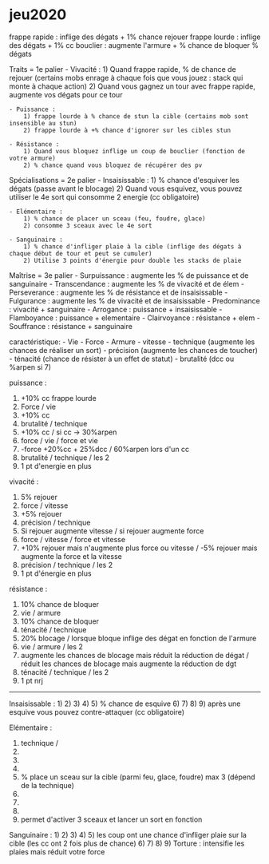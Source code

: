 # jeu2020

frappe rapide : inflige des dégats + 1% chance rejouer
frappe lourde : inflige des dégats + 1% cc
bouclier : augmente l'armure + % chance de bloquer % dégats

Traits = 1e palier
	- Vivacité :
		1) Quand frappe rapide, % de chance de rejouer (certains mobs enrage à chaque fois que vous jouez : stack qui monte à chaque action)
		2) Quand vous gagnez un tour avec frappe rapide, augmente vos dégats pour ce tour

	- Puissance :
		1) frappe lourde à % chance de stun la cible (certains mob sont insensible au stun)
		2) frappe lourde à +% chance d'ignorer sur les cibles stun

	- Résistance :
		1) Quand vous bloquez inflige un coup de bouclier (fonction de votre armure)
		2) % chance quand vous bloquez de récupérer des pv

Spécialisations = 2e palier
	- Insaisissable :
		1) % chance d'esquiver les dégats (passe avant le blocage)
		2) Quand vous esquivez, vous pouvez utiliser le 4e sort qui consomme 2 energie (cc obligatoire)

	- Elémentaire :
		1) % chance de placer un sceau (feu, foudre, glace)
		2) consomme 3 sceaux avec le 4e sort

	- Sanguinaire :
		1) % chance d'infliger plaie à la cible (inflige des dégats à chaque début de tour et peut se cumuler)
		2) Utilise 3 points d'énergie pour double les stacks de plaie

Maîtrise = 3e palier
	- Surpuissance : augmente les % de puissance et de sanguinaire
	- Transcendance : augmente les % de vivacité et de élem
	- Perseverance : augmente les % de résistance et de insaisissable
	- Fulgurance : augmente les % de vivacité et de insaisissable
	- Predominance : vivacité + sanguinaire
	- Arrogance : puissance + insaisissable
	- Flamboyance : puissance + elementaire
	- Clairvoyance : résistance + elem
	- Souffrance : résistance + sanguinaire


caractéristique:
	- Vie
	- Force
	- Armure
	- vitesse
	- technique (augmente les chances de réaliser un sort)
	- précision (augmente les chances de toucher)
	- ténacité (chance de résister à un effet de statut)
	- brutalité (dcc ou %arpen si 7)


puissance :
1) +10% cc frappe lourde
2) Force / vie
3) +10% cc
4) brutalité / technique
5) +10% cc / si cc -> 30%arpen
6) force / vie / force et vie
7) -force +20%cc + 25%dcc /  60%arpen lors d'un cc
8) brutalité / technique / les 2
9) 1 pt d'energie en plus


vivacité :
1) 5% rejouer
2) force / vitesse
3) +5% rejouer
4) précision / technique
5) Si rejouer augmente vitesse / si rejouer augmente force
6) force / vitesse / force et vitesse
7) +10% rejouer mais n'augmente plus force ou vitesse / -5% rejouer mais augmente la force et la vitesse
8) précision / technique / les 2
9) 1 pt d'énergie en plus

résistance :
1) 10% chance de bloquer
2) vie / armure
3) 10% chance de bloquer
4) ténacité / technique
5) 20% blocage / lorsque bloque inflige des dégat en fonction de l'armure
6) vie / armure / les 2
7) augmente les chances de blocage mais réduit la réduction de dégat / réduit les chances de blocage mais augmente la réduction de dgt
8) ténacité / technique / les 2
9) 1 pt nrj

------------------------

Insaisissable :
1) 
2)
3)
4)
5) % chance de esquive
6)
7)
8)
9) après une esquive vous pouvez contre-attaquer (cc obligatoire)

Elémentaire :
1) technique / 
2)
3)
4)
5) % place un sceau sur la cible (parmi feu, glace, foudre) max 3 (dépend de la technique)
6)
7)
8)
9) permet d'activer 3 sceaux et lancer un sort en fonction

Sanguinaire :
1) 
2)
3)
4)
5) les coup ont une chance d'infliger plaie sur la cible (les cc ont 2 fois plus de chance)
6)
7)
8)
9) Torture : intensifie les plaies mais réduit votre force
